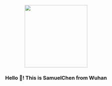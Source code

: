 <p align="center" width="300">
   <img align="center" width="200" src="https://avatars.githubusercontent.com/u/65054820?v=4" />
   <h3 align="center">Hello 👋! This is SamuelChen from Wuhan</h3>
</p>


